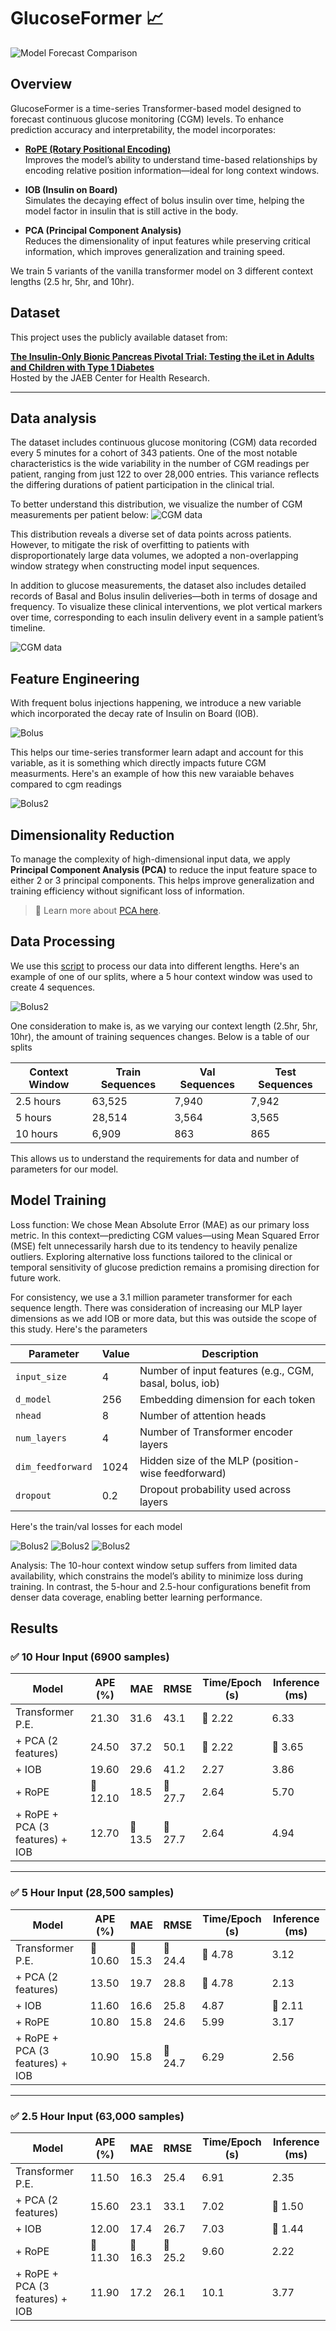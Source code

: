 # GlucoseFormer 📈


![Model Forecast Comparison](sample_27_forecast_dark.png)

## Overview

GlucoseFormer is a time-series Transformer-based model designed to forecast continuous glucose monitoring (CGM) levels. To enhance prediction accuracy and interpretability, the model incorporates:

- **[RoPE (Rotary Positional Encoding)](https://arxiv.org/abs/2104.09864)**  
  Improves the model’s ability to understand time-based relationships by encoding relative position information—ideal for long context windows.

- **IOB (Insulin on Board)**  
  Simulates the decaying effect of bolus insulin over time, helping the model factor in insulin that is still active in the body.

- **PCA (Principal Component Analysis)**  
  Reduces the dimensionality of input features while preserving critical information, which improves generalization and training speed.

We train 5 variants of the vanilla transformer model on 3 different context lengths (2.5 hr, 5hr, and 10hr).

## Dataset

This project uses the publicly available dataset from:

**[The Insulin-Only Bionic Pancreas Pivotal Trial: Testing the iLet in Adults and Children with Type 1 Diabetes](https://public.jaeb.org/datasets/diabetes)**  
Hosted by the JAEB Center for Health Research.

---

## Data analysis

The dataset includes continuous glucose monitoring (CGM) data recorded every 5 minutes for a cohort of 343 patients. One of the most notable characteristics is the wide variability in the number of CGM readings per patient, ranging from just 122 to over 28,000 entries. This variance reflects the differing durations of patient participation in the clinical trial.

To better understand this distribution, we visualize the number of CGM measurements per patient below:
![CGM data](patient_counts_distribution.png)

This distribution reveals a diverse set of data points across patients. However, to mitigate the risk of overfitting to patients with disproportionately large data volumes, we adopted a non-overlapping window strategy when constructing model input sequences.

In addition to glucose measurements, the dataset also includes detailed records of Basal and Bolus insulin deliveries—both in terms of dosage and frequency. To visualize these clinical interventions, we plot vertical markers over time, corresponding to each insulin delivery event in a sample patient’s timeline.

![CGM data](cgm_patient_81_day_plot.png)

## Feature Engineering

With frequent bolus injections happening, we introduce a new variable which incorporated the decay rate of Insulin on Board (IOB). 

![Bolus](bolus_decay.png)

This helps our time-series transformer learn adapt and account for this variable, as it is something which directly impacts future CGM measurments. Here's an example of how this new varaiable behaves compared to cgm readings

![Bolus2](cgm_and_iob_side_by_side_with_bolus.png)

## Dimensionality Reduction

To manage the complexity of high-dimensional input data, we apply **Principal Component Analysis (PCA)** to reduce the input feature space to either 2 or 3 principal components. This helps improve generalization and training efficiency without significant loss of information.

> 📘 Learn more about [PCA here](https://en.wikipedia.org/wiki/Principal_component_analysis).


## Data Processing

We use this [script](process_data.py) to process our data into different lengths. Here's an example of one of our splits, where a 5 hour context window was used to create 4 sequences.

![Bolus2](sequence_split_visual.png)

One consideration to make is, as we varying our context length (2.5hr, 5hr, 10hr), the amount of training sequences changes. Below is a table of our splits

| Context Window | Train Sequences | Val Sequences | Test Sequences |
|----------------|------------------|----------------|-----------------|
| 2.5 hours      | 63,525           | 7,940          | 7,942           |
| 5 hours        | 28,514           | 3,564          | 3,565           |
| 10 hours       | 6,909            | 863            | 865             |

This allows us to understand the requirements for data and number of parameters for our model.

## Model Training

Loss function: We chose Mean Absolute Error (MAE) as our primary loss metric. In this context—predicting CGM values—using Mean Squared Error (MSE) felt unnecessarily harsh due to its tendency to heavily penalize outliers. Exploring alternative loss functions tailored to the clinical or temporal sensitivity of glucose prediction remains a promising direction for future work.

For consistency, we use a 3.1 million parameter transformer for each sequence length. There was consideration of increasing our MLP layer dimensions as we add IOB or more data, but this was outside the scope of this study. Here's the parameters

| Parameter         | Value | Description                                         |
|-------------------|-------|-----------------------------------------------------|
| `input_size`      | 4     | Number of input features (e.g., CGM, basal, bolus, iob)  |
| `d_model`         | 256   | Embedding dimension for each token                 |
| `nhead`           | 8     | Number of attention heads                          |
| `num_layers`      | 4     | Number of Transformer encoder layers               |
| `dim_feedforward` | 1024  | Hidden size of the MLP (position-wise feedforward) |
| `dropout`         | 0.2   | Dropout probability used across layers             |

Here's the train/val losses for each model

![Bolus2](train_val_loss_2_5hr_side_by_side.png)
![Bolus2](train_val_loss_5hr_side_by_side.png)
![Bolus2](train_val_loss_10hr_side_by_side.png)

Analysis: The 10-hour context window setup suffers from limited data availability, which constrains the model’s ability to minimize loss during training. In contrast, the 5-hour and 2.5-hour configurations benefit from denser data coverage, enabling better learning performance.

## Results




### ✅ 10 Hour Input (6900 samples)

| Model                             | APE (%)     | MAE        | RMSE       | Time/Epoch (s)   | Inference (ms) |
|----------------------------------|-------------|------------|------------|------------------|----------------|
| Transformer P.E.                 | 21.30       | 31.6       | 43.1       | 🥇 2.22           | 6.33           |
| + PCA (2 features)               | 24.50       | 37.2       | 50.1       | 🥇 2.22           | 🥇 3.65         |
| + IOB                            | 19.60       | 29.6       | 41.2       | 2.27             | 3.86           |
| + RoPE                           | 🥇 12.10    | 18.5       | 🥇 27.7     | 2.64             | 5.70           |
| + RoPE + PCA (3 features) + IOB  | 12.70       | 🥇 13.5     | 🥇 27.7     | 2.64             | 4.94           |

---

### ✅ 5 Hour Input (28,500 samples)

| Model                             | APE (%)     | MAE        | RMSE       | Time/Epoch (s)   | Inference (ms) |
|----------------------------------|-------------|------------|------------|------------------|----------------|
| Transformer P.E.                 | 🥇 10.60    | 🥇 15.3     | 🥇 24.4     | 🥇 4.78           | 3.12           |
| + PCA (2 features)               | 13.50       | 19.7       | 28.8       | 🥇 4.78           | 2.13           |
| + IOB                            | 11.60       | 16.6       | 25.8       | 4.87             | 🥇 2.11         |
| + RoPE                           | 10.80       | 15.8       | 24.6       | 5.99             | 3.17           |
| + RoPE + PCA (3 features) + IOB  | 10.90       | 15.8       | 🥇 24.7     | 6.29             | 2.56           |

---

### ✅ 2.5 Hour Input (63,000 samples)

| Model                             | APE (%)     | MAE        | RMSE       | Time/Epoch (s)   | Inference (ms) |
|----------------------------------|-------------|------------|------------|------------------|----------------|
| Transformer P.E.                 | 11.50       | 16.3       | 25.4       | 6.91             | 2.35           |
| + PCA (2 features)               | 15.60       | 23.1       | 33.1       | 7.02             | 🥇 1.50         |
| + IOB                            | 12.00       | 17.4       | 26.7       | 7.03             | 🥇 1.44         |
| + RoPE                           | 🥇 11.30    | 🥇 16.3     | 🥇 25.2     | 9.60             | 2.22           |
| + RoPE + PCA (3 features) + IOB  | 11.90       | 17.2       | 26.1       | 10.1             | 3.77           |








